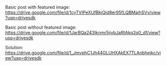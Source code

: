 Basic post with featured image: https://drive.google.com/file/d/1cyTVIPeXUfBkjQjd8er95fLQBMaihSVy/view?usp=drivesdk

Basic post without featured image: https://drive.google.com/file/d/1JarBQa243Iknmr5jiybJaRtAkq2q0_df/view?usp=drivesdk

Solution: https://drive.google.com/file/d/1_JmvphC1Jh44GLUHXAkEX7TLAnbhejkc/view?usp=drivesdk
